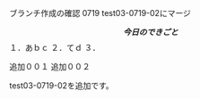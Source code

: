 ブランチ作成の確認
0719
test03-0719-02にマージ

**$$
今日のできごと
$$**
１．あｂｃ
２．てｄ
３．

追加００１
追加００２

test03-0719-02を追加です。